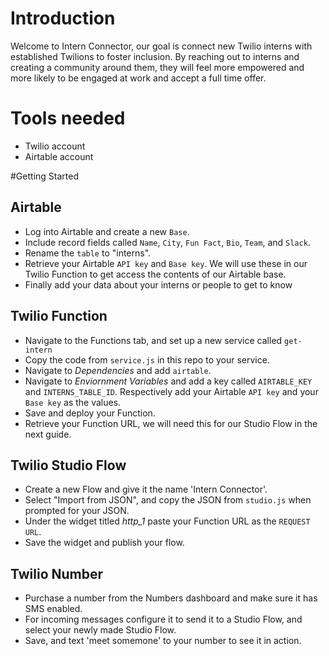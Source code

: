 # Introduction

Welcome to Intern Connector, our goal is connect new Twilio interns with established Twilions to foster inclusion. By reaching out to interns and creating a community around them, they will feel more empowered and more likely to be engaged at work and accept a full time offer.

# Tools needed
* Twilio account
* Airtable account

#Getting Started

## Airtable
* Log into Airtable and create a new `Base`.
* Include record fields called `Name`, `City`, `Fun Fact`, `Bio`, `Team`, and `Slack`.
* Rename the `table` to "interns".
* Retrieve your Airtable `API key` and `Base key`. We will use these in our Twilio Function to get access the contents of our Airtable base.
* Finally add your data about your interns or people to get to know

## Twilio Function
* Navigate to the Functions tab, and set up a new service called `get-intern`
* Copy the code from `service.js` in this repo to your service.
* Navigate to *Dependencies* and add `airtable`.
* Navigate to *Enviornment Variables* and add a key called `AIRTABLE_KEY` and `INTERNS_TABLE_ID`. Respectively add your Airtable `API key` and your `Base key` as the values.
* Save and deploy your Function.
* Retrieve your Function URL, we will need this for our Studio Flow in the next guide.

## Twilio Studio Flow
* Create a new Flow and give it the name 'Intern Connector'.
* Select "Import from JSON", and copy the JSON from `studio.js` when prompted for your JSON.
* Under the widget titled *http_1* paste your Function URL as the `REQUEST URL`.
* Save the widget and publish your flow.

## Twilio Number
* Purchase a number from the Numbers dashboard and make sure it has SMS enabled.
* For incoming messages configure it to send it to a Studio Flow, and select your newly made Studio Flow.
* Save, and text 'meet somemone' to your number to see it in action.

